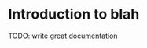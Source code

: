 # Introduction to blah

TODO: write [great documentation](http://jacobian.org/writing/what-to-write/)
